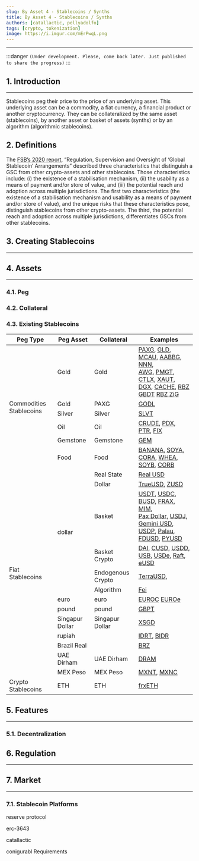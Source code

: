 ```yaml
---
slug: By Asset 4 - Stablecoins / Synths
title: By Asset 4 - Stablecoins / Synths
authors: [catallactic, pellyadolfo]
tags: [crypto, tokenization]
image: https://i.imgur.com/mErPwqL.png
---
```

---

:::danger
`(Under development. Please, come back later. Just published to share the progress)`
:::

## 1. Introduction
---

Stablecoins peg their price to the price of an underlying asset. This underlying asset can be a commodity, a fiat currency, a financial product or another cryptocurrency. They can be collateralized by the same asset (stablecoins), by another asset or basket of assets (synths) or by an algorithm (algorithmic stablecoins).

## 2. Definitions

The <a href="https://www.fsb.org/2023/07/high-level-recommendations-for-the-regulation-supervision-and-oversight-of-global-stablecoin-arrangements-final-report/" target="_blank">FSB’s 2020 report</a>, “Regulation, Supervision and Oversight of ‘Global Stablecoin’ Arrangements” described three characteristics that distinguish a GSC from other crypto-assets and other stablecoins. Those characteristics include: (i) the existence of a stabilisation mechanism, (ii) the usability as a means of payment and/or store of value, and (iii) the potential reach and adoption across multiple jurisdictions. The first two characteristics (the existence of a stabilisation mechanism and usability as a means of payment and/or store of value), and the unique risks that these characteristics pose, distinguish stablecoins from other crypto-assets. The third, the potential reach and adoption across multiple jurisdictions, differentiates GSCs from other stablecoins.

## 3. Creating Stablecoins
---


## 4. Assets
---

### 4.1. Peg


### 4.2. Collateral


### 4.3. Existing Stablecoins

<table class="table w-auto mx-auto fs-6">
	<thead class="thead-dark">
		<tr>
			<th scope="col">Peg Type</th>
			<th scope="col">Peg Asset</th>
			<th scope="col">Collateral</th>
			<th scope="col">Examples</th>
		</tr>
	</thead>
	<tbody>
		<tr>
			<td rowspan="6">Commodities Stablecoins</td>
			<td>Gold</td>
			<td>Gold</td>
			<td>
				<a href="https://paxos.com/paxgold/" target="_blank">PAXG</a>, 
				<a href="https://www.goldario.com/" target="_blank">GLD</a>, 
				<a href="https://meld.gold/" target="_blank">MCAU</a>, 
				<a href="https://aabbgoldtoken.com/aabbg/" target="_blank">AABBG</a>, 
				<a href="https://novemgold.com/en/tokens/nnn.html" target="_blank">NNN</a>,<br/>
				<a href="https://www.agagoldy.com/" target="_blank">AWG</a>, 
				<a href="https://pmgt.io/" target="_blank">PMGT</a>, 
				<a href="https://cashtelex.com/" target="_blank">CTLX</a>, 
				<a href="https://gold.tether.to/" target="_blank">XAUT</a>, 
				<a href="https://digix.global/dgx" target="_blank">DGX</a>, 
				<a href="https://cache.gold/" target="_blank">CACHE</a>,
				<a href="https://www.rbz.co.zw/documents/Gold-backed_Digital_Token/August/RBZ_Gold-backed_Digital_Tokens_Issue_12_Results_03_August_2023.pdf" target="_blank">RBZ GBDT</a>
				<a href="https://beincrypto.com/zimbabwe-gold-digital-token-zig/" target="_blank">RBZ ZiG</a>
			</td>
		</tr>
		<tr>
			<td>Gold</td>
			<td>PAXG</td>
			<td>
				<a href="https://godl.gold" target="_blank">GODL</a>
			</td>
		</tr>
		<tr>
			<td>Silver</td>
			<td>Silver</td>
			<td>
				<a href="" target="_blank">SLVT</a>
			</td>
		</tr>
		<tr>
			<td>Oil</td>
			<td>Oil</td>
			<td>
				<a href="http://crudeoil.finance/" target="_blank">CRUDE</a>, 
				<a href="https://pdxcoin.io/" target="_blank">PDX</a>, 
				<a href="https://www.petro.gob.ve/en/" target="_blank">PTR</a>,
				<a href="https://finamatrix.net/fix/" target="_blank">FIX</a>
			</td>
		</tr>
		<tr>
			<td>Gemstone</td>
			<td>Gemstone</td>
			<td>
				<a href="https://www.habsburgfinearts.com/en/faq/" target="_blank">GEM</a>
			</td>
		</tr>
		<tr>
			<td>Food</td>
			<td>Food</td>
			<td>
				<a href="https://www.cyberkongz.com/" target="_blank">BANANA</a>,
				<a href="https://agrotoken.com/" target="_blank">SOYA</a>,
				<a href="https://agrotoken.com/" target="_blank">CORA</a>,
				<a href="https://agrotoken.com/" target="_blank">WHEA</a>,
				<a href="https://agrotoken.com/" target="_blank">SOYB</a>,
				<a href="https://agrotoken.com/" target="_blank">CORB</a>
			</td>
		</tr>
		<tr>
			<td rowspan="13">Fiat Stablecoins</td>
			<td rowspan="6">dollar</td>
			<td>Real State</td>
			<td>
				<a href="https://www.tangible.store/" target="_blank">Real USD</a>
			</td>
		</tr>
		<tr>
			<td>Dollar</td>
			<td>
				<a href="https://www.tusd.io/trueusd" target="_blank">TrueUSD</a>, 
				<a href="https://stablecoin.z.com/zusd/" target="_blank">ZUSD</a>
			</td>
		</tr>
		<tr>
			<td>Basket</td>
			<td>
				<a href="https://tether.to/en/transparency/#usdt" target="_blank">USDT</a>, 
				<a href="https://www.circle.com/en/usdc" target="_blank">USDC</a>, 
				<a href="https://www.binance.com/en/busd" target="_blank">BUSD</a>,
				<a href="https://frax.finance/" target="_blank">FRAX</a>, 
				<a href="https://abracadabra.money/" target="_blank">MIM</a>,<br/> 
				<a href="https://paxos.com/usdp/" target="_blank">Pax Dollar</a>,
				<a href="https://just.network/" target="_blank">USDJ</a>, 
				<a href="https://www.gemini.com/dollar" target="_blank">Gemini USD</a>,
				<a href="https://paxos.com/usdp/" target="_blank">USDP</a>,
				<a href="https://www.palaugov.pw/stablecoin/" target="_blank">Palau</a>,
				<a href="https://firstdigitallabs.com/" target="_blank">FDUSD</a>,
				<a href="https://www.paypal.com/us/digital-wallet/manage-money/crypto/pyusd" target="_blank">PYUSD</a>
			</td>
		</tr>
		<tr>
			<td>Basket Crypto</td>
			<td>
				<a href="https://makerdao.com/" target="_blank">DAI</a>, 
				<a href="https://celo.org/" target="_blank">CUSD</a>, 
				<a href="https://usdd.io/#/" target="_blank">USDD</a>, 
				<a href="https://stabolut.com/" target="_blank">USB</a>,
				<a href="https://www.ethena.fi/" target="_blank">USDe</a>,
				<a href="https://raft.fi/" target="_blank">Raft</a>,
				<a href="https://lybra.finance/" target="_blank">eUSD</a>
			</td>
		</tr>
		<tr>
			<td>Endogenous Crypto</td>
			<td>
				<a href="https://www.terra.money/" target="_blank">TerraUSD</a>, 
			</td>
		</tr>
		<tr>
			<td>Algorithm</td>
			<td>
				<a href="https://fei.money/" target="_blank">Fei</a>
			</td>
		</tr>
		<tr>
			<td>euro</td>
			<td>euro</td>
			<td>
				<a href="https://www.circle.com/en/euro-coin" target="_blank">EUROC</a>
				<a href="https://www.euroe.com/" target="_blank">EUROe</a>
			</td>
		</tr>
		<tr>
			<td>pound</td>
			<td>pound</td>
			<td><a href="https://poundtoken.io/" target="_blank">GBPT</a></td>
		</tr>
		<tr>
			<td>Singapur Dollar</td>
			<td>Singapur Dollar</td>
			<td><a href="https://www.straitsx.com/xsgd" target="_blank">XSGD</a></td>
		</tr>
		<tr>
			<td>rupiah</td>
			<td></td>
			<td>
				<a href="" target="_blank">IDRT</a>,
				<a href="https://www.tokocrypto.com/" target="_blank">BIDR</a>
			</td>
		</tr>
		<tr>
			<td>Brazil Real</td>
			<td></td>
			<td><a href="https://www.brztoken.io/" target="_blank">BRZ</a></td>
		</tr>
		<tr>
			<td>UAE Dirham</td>
			<td>UAE Dirham</td>
			<td><a href="https://www.linkedin.com/feed/update/urn:li:activity:7114463707258060800/" target="_blank">DRAM</a></td>
		</tr>
		<tr>
			<td>MEX Peso</td>
			<td>MEX Peso</td>
			<td>
				<a href="https://tether.to/en/transparency/#mxnt" target="_blank">MXNT</a>, 
				<a href="https://mxnc.mx/" target="_blank">MXNC</a>
			</td>
		</tr>
		<tr>
			<td>Crypto Stablecoins</td>
			<td>ETH</td>
			<td>ETH</td>
			<td>
				<a href="https://frax.finance/" target="_blank">frxETH</a>
			</td>
		</tr>
	</tbody>
</table>

## 5. Features
---

### 5.1. Decentralization





## 6. Regulation
---




## 7. Market
---

### 7.1. Stablecoin Platforms

reserve protocol

erc-3643

catallactic

conigurabl Requirements



